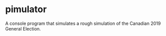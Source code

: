 # pimulator

A console program that simulates a rough simulation of the Canadian 2019 General Election.
